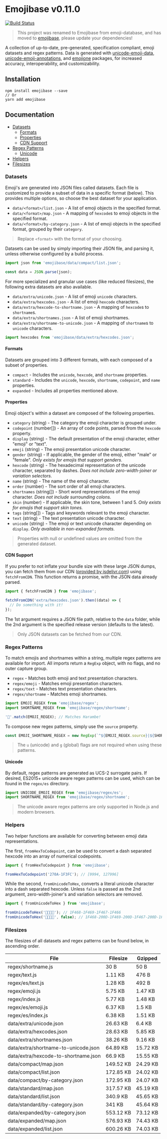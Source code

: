 # Emojibase v0.11.0
[![Build Status](https://travis-ci.org/milesj/emojibase.svg?branch=master)](https://travis-ci.org/milesj/emojibase)

> This project was renamed to Emojibase from emoji-database, and has moved to
> [emojibase](https://github.com/milesj/emojibase), please update your dependencies!

A collection of up-to-date, pre-generated, specification compliant, emoji datasets and
regex patterns. Data is generated with [unicode-emoji-data][unicode-emoji-data],
[unicode-emoji-annotations][unicode-emoji-annotations], and [emojione][emojione] packages,
for increased accuracy, interoperability, and customizability.

## Installation

```
npm install emojibase --save
// Or
yarn add emojibase
```

## Documentation

* [Datasets](#datasets)
  * [Formats](#formats)
  * [Properties](#properties)
  * [CDN Support](#cdn-support)
* [Regex Patterns](#regex-patterns)
  * [Unicode](#unicode)
* [Helpers](#helpers)
* [Filesizes](#filesizes)

### Datasets

Emoji's are generated into JSON files called datasets. Each file is customized to provide
a subset of data in a specific format (below). This provides multiple options,
so choose the best dataset for your application.

* `data/<format>/list.json` - A list of emoji objects in the specified format.
* `data/<format>/map.json` - A mapping of `hexcode`s to emoji objects in the specified format.
* `data/<format>/by-category.json` - A list of emoji objects in the specified format, grouped by
  their `category`.

> Replace `<format>` with the format of your choosing.

Datasets can be used by simply importing their JSON file, and parsing it,
unless otherwise configured by a build process.

```javascript
import json from 'emojibase/data/compact/list.json';

const data = JSON.parse(json);
```

For more specialized and granular use cases (like reduced filesizes),
the following extra datasets are also available.

* `data/extra/unicode.json` - A list of emoji `unicode` characters.
* `data/extra/hexcodes.json` - A list of emoji `hexcode` characters.
* `data/extra/hexcode-to-shortname.json` - A mapping of `hexcode`s to `shortname`s.
* `data/extra/shortnames.json` - A list of emoji shortnames.
* `data/extra/shortname-to-unicode.json` - A mapping of `shortname`s to `unicode` characters.

```javascript
import hexcodes from 'emojibase/data/extra/hexcodes.json';
```

#### Formats

Datasets are grouped into 3 different formats, with each composed of a subset of properties.

* `compact` - Includes the `unicode`, `hexcode`, and `shortname` properties.
* `standard` - Includes the `unicode`, `hexcode`, `shortname`, `codepoint`, and `name` properties.
* `expanded` - Includes all properties mentioned above.

#### Properties

Emoji object's within a dataset are composed of the following properties.

* `category` (string) - The category the emoji character is grouped under.
* `codepoint` (number[]) - An array of code points, parsed from the `hexcode` property.
* `display` (string) - The default presentation of the emoji character, either "emoji" or "text".
* `emoji` (string) - The emoji presentation unicode character.
* `gender` (string) - If applicable, the gender of the emoji, either "male" or "female".
*Only exists for emojis that support genders.*
* `hexcode` (string) - The hexadecimal representation of the unicode character,
separated by dashes. *Does not include zero-width-joiner or variation selectors.*
* `name` (string) - The name of the emoji character.
* `order` (number) - The sort order of all emoji characters.
* `shortnames` (string[]) - Short word representations of the emoji character.
*Does not include surrounding colons.*
* `skin` (number) - If applicable, the skin tone, between 1 and 5.
*Only exists for emojis that support skin tones.*
* `tags` (string[]) - Tags and keywords relevant to the emoji character.
* `text` (string) - The text presentation unicode character.
* `unicode` (string) - The emoji or text unicode character depending on `display`.
  *Only available in non-expanded formats.*

> Properties with null or undefined values are omitted from the generated dataset.

#### CDN Support

If you prefer to not inflate your bundle size with these large JSON dumps,
you can fetch them from our CDN ([provided by jsdelivr.com][cdn]) using `fetchFromCDN`.
This function returns a promise, with the JSON data already parsed.

```javascript
import { fetchFromCDN } from 'emojibase';

fetchFromCDN('extra/hexcodes.json').then((data) => {
  // Do something with it!
});
```

The 1st argument requires a JSON file path, relative to the `data` folder,
while the 2nd argument is the specified release version (defaults to the latest).

> Only JSON datasets can be fetched from our CDN.

### Regex Patterns

To match emojis and shortnames within a string, multiple regex patterns are available for import.
All imports return a `RegExp` object, with no flags, and no outer capture group.

* `regex` - Matches both emoji and text presentation characters.
* `regex/emoji` - Matches emoji presentation characters.
* `regex/text` - Matches text presentation characters.
* `regex/shortname` - Matches emoji shortnames.

```javascript
import EMOJI_REGEX from 'emojibase/regex';
import SHORTNAME_REGEX from 'emojibase/regex/shortname';

'🦍'.match(EMOJI_REGEX); // Matches Harambe!
```

To compose new regex patterns, simply use the `source` property.

```javascript
const EMOJI_SHORTNAME_REGEX = new RegExp(`^${EMOJI_REGEX.source}|${SHORTNAME_REGEX.source}$`, 'g');
```

> The `u` (unicode) and `g` (global) flags are not required when using these patterns.

#### Unicode

By default, regex patterns are generated as UCS-2 surrogate pairs. If desired, ES2015+
unicode aware regex patterns can be used, which can be found in the `regex/es` directory.

```javascript
import UNICODE_EMOJI_REGEX from 'emojibase/regex/es';
import SHORTNAME_REGEX from 'emojibase/regex/shortname';
```

> The unicode aware regex patterns are only supported in Node.js and modern browsers.

### Helpers

Two helper functions are available for converting between emoji data representations.

The first, `fromHexToCodepoint`, can be used to convert a dash separated hexcode into an
array of numerical codepoints.

```javascript
import { fromHexToCodepoint } from 'emojibase';

fromHexToCodepoint('270A-1F3FC'); // [9994, 127996]
```

While the second, `fromUnicodeToHex`, converts a literal unicode character into a dash
separated hexcode. Unless `false` is passed as the 2nd argument, zero-width-joiner's
and variation selectors are removed.

```javascript
import { fromUnicodeToHex } from 'emojibase';

fromUnicodeToHex('👨‍👩‍👧‍👦'); // 1F468-1F469-1F467-1F466
fromUnicodeToHex('👨‍👩‍👧‍👦', false); // 1F468-200D-1F469-200D-1F467-200D-1F466
```

### Filesizes

The filesizes of all datasets and regex patterns can be found below, in ascending order.

| File | Filesize | Gzipped |
| --- | --- | --- |
| regex/shortname.js | 30 B | 50 B |
| regex/text.js | 1.11 KB | 476 B |
| regex/es/text.js | 1.28 KB | 492 B |
| regex/emoji.js | 5.75 KB | 1.47 KB |
| regex/index.js | 5.77 KB | 1.48 KB |
| regex/es/emoji.js | 6.37 KB | 1.5 KB |
| regex/es/index.js | 6.38 KB | 1.51 KB |
| data/extra/unicode.json | 26.63 KB | 6.4 KB |
| data/extra/hexcodes.json | 28.63 KB | 5.85 KB |
| data/extra/shortnames.json | 38.26 KB | 9.16 KB |
| data/extra/shortname-to-unicode.json | 64.89 KB | 15.72 KB |
| data/extra/hexcode-to-shortname.json | 66.9 KB | 15.55 KB |
| data/compact/map.json | 149.52 KB | 24.29 KB |
| data/compact/list.json | 172.85 KB | 24.02 KB |
| data/compact/by-category.json | 172.95 KB | 24.07 KB |
| data/standard/map.json | 317.57 KB | 45.19 KB |
| data/standard/list.json | 340.9 KB | 45.65 KB |
| data/standard/by-category.json | 341 KB | 45.64 KB |
| data/expanded/by-category.json | 553.12 KB | 73.12 KB |
| data/expanded/map.json | 576.93 KB | 74.43 KB |
| data/expanded/list.json | 600.26 KB | 74.03 KB |

[cdn]: https://cdn.jsdelivr.net/npm/emojibase@latest/data/
[emojione]: https://github.com/Ranks/emojione
[unicode-emoji-data]: https://github.com/dematerializer/unicode-emoji-data
[unicode-emoji-annotations]: https://github.com/dematerializer/unicode-emoji-annotations
